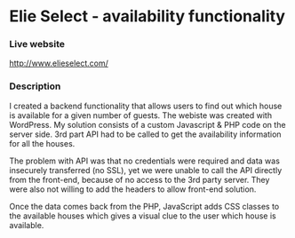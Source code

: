 # Elie Select - availability functionality

### Live website
http://www.elieselect.com/

### Description
I created a backend functionality that allows users to find out which house is available for a given number of guests. The webiste was created with WordPress. My solution consists of a custom Javascript & PHP code on the server side. 3rd part API had to be called to get the availability information for all the houses. 

The problem with API was that no credentials were required and data was insecurely transferred (no SSL), yet we were unable to call the API directly from the front-end, because of no access to the 3rd party server. They were also not willing to add the headers to allow front-end solution.

Once the data comes back from the PHP, JavaScript adds CSS classes to the available houses which gives a visual clue to the user which house is available. 
